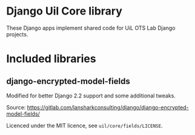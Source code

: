 # Django Uil Core library

These Django apps implement shared code for UiL OTS Lab Django projects.

# Included libraries

## django-encrypted-model-fields 
Modified for better Django 2.2 support and some additional tweaks.

Source: https://gitlab.com/lansharkconsulting/django/django-encrypted-model-fields/

Licenced under the MIT licence, see `uil/core/fields/LICENSE`.
